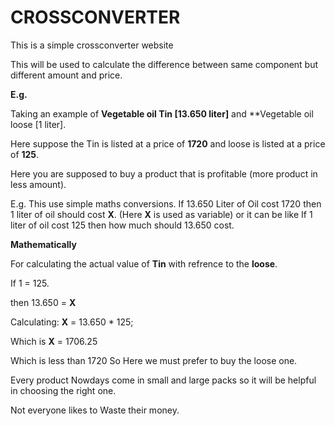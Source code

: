 # CROSSCONVERTER
This is a simple crossconverter website

This will be used to calculate the difference between same component but different amount and price.

**E.g.**

Taking an example of **Vegetable oil Tin [13.650 liter]** and **Vegetable oil loose [1 liter].

Here suppose the Tin is listed at a price of **1720** and loose is listed at a price of **125**.

Here you are supposed to buy a product that is profitable (more product in less amount).

E.g.
This use simple maths conversions.
If 13.650 Liter of Oil cost 1720 then 1 liter of oil should cost **X**.  (Here **X** is used as variable)
or it can be like If 1 liter of oil cost 125 then how much should 13.650 cost.

**Mathematically**

For calculating the actual value of **Tin** with refrence to the **loose**.

If         1 = 125.

then  13.650 = **X**   
 
Calculating: **X** = 13.650 * 125;

Which is **X** =  1706.25 
 
 Which is less than 1720 So Here we must prefer to buy the loose one.
 
 
 Every product Nowdays come in small and large packs so it will be helpful in choosing the right one.
 
 Not everyone likes to Waste their money.
 
